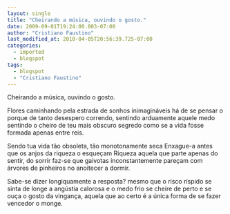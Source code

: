 ```yaml
---
layout: single
title: "Cheirando a música, ouvindo o gosto."
date: 2009-09-01T19:24:00.003-07:00
author: "Cristiano Faustino"
last_modified_at: 2010-04-05T20:56:39.725-07:00
categories:
  - imported
  - blogspot
tags:
  - blogspot
  - "Cristiano Faustino"
---
```


Cheirando a música, ouvindo o gosto.

Flores caminhando pela estrada de sonhos inimagináveis
há de se pensar o porque de tanto desespero
correndo, sentindo arduamente aquele medo
sentindo o cheiro de teu mais obscuro segredo
como se a vida fosse formada apenas entre reis.

Sendo tua vida tão obsoleta, tão monotonamente seca
Enxague-a antes que os anjos da riqueza o esqueçam
Riqueza aquela que parte apenas do sentir, do sorrir
faz-se que gaivotas inconstantemente pareçam
com árvores de pinheiros no anoitecer a dormir.

Sabe-se dizer longiquamente a resposta?
mesmo que o risco ríspido se sinta de longe
a angústia calorosa e o medo frio se cheire de perto
e se ouça o gosto da vingança, aquela que ao certo
é a única forma de se fazer vencedor o monge.